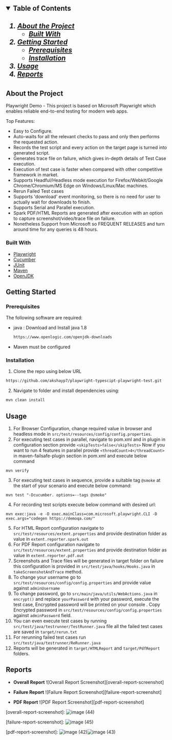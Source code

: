 <!-- TABLE OF CONTENTS -->
<h2>
    <details open="open">
        <summary class="normal">Table of Contents</summary>
        <h5>
          <ol>
            <li>
              <a href="#about-the-project">About the Project</a>
              <ul>
                <li><a href="#built-with">Built With</a>
              </ul>
            </li>
            <li>
              <a href="#getting-started">Getting Started</a>
              <ul>
                <li><a href="#prerequisites">Prerequisites</a>
                <li><a href="#installation">Installation</a>
              </ul>
            </li>
            <li><a href="#usage">Usage</a></li>
            <li><a href="#reports">Reports</a></li>
          </ol>
        </h5>    
    </details>
</h2>

<!-- ABOUT THE PROJECT -->

## About the Project

Playwright Demo - This project is based on Microsoft Playwright which enables reliable end-to-end testing for modern web
apps.

Top Features:

- Easy to Configure.
- Auto-waits for all the relevant checks to pass and only then performs the requested action.
- Records the test script and every action on the target page is turned into generated script.
- Generates trace file on failure, which gives in-depth details of Test Case execution.
- Execution of test case is faster when compared with other competitive framework in market.
- Supports Headful/Headless mode execution for Firefox/Webkit/Google Chrome/Chromium/MS Edge on Windows/Linux/Mac
  machines.
- Rerun Failed Test cases
- Supports 'download' event monitoring, so there is no need for user to actually wait for downloads to finish.
- Supports Serial and Parallel execution.
- Spark PDF/HTML Reports are generated after execution with an option to capture screenshot/video/trace file on failure.
- Nonetheless Support from Microsoft so FREQUENT RELEASES and turn around time for any queries is 48 hours.

### Built With

- [Playwright](https://playwright.dev)
- [Cucumber](https://cucumber.io/)
- [JUnit](https://junit.org/junit5/)
- [Maven](https://maven.apache.org/)
- [OpenJDK](https://www.openlogic.com/openjdk-downloads)

## Getting Started

### Prerequisites

The following software are required:

- java : Download and Install java 1.8
  ```sh
  https://www.openlogic.com/openjdk-downloads
  ```
- Maven must be configured

### Installation

1. Clone the repo using below URL

```sh
https://github.com/akshayp7/playwright-typescipt-playwright-test.git
```

2. Navigate to folder and install dependencies using:

```sh
mvn clean install
```

<!-- USAGE EXAMPLES-->

## Usage

1. For Browser Configuration, change required value in browser and headless mode in `src/test/resources/config/config.properties`.
2. For executing test cases in parallel, navigate to pom.xml and in plugin in configuration section
   provide `<skipTests>false</skipTests>`
   Now if you want to run 4 features in parallel provide `<threadCount>4</threadCount>` in maven-failsafe-plugin section
   in pom.xml and execute below command
```JS
mvn verify
```
3. For executing test cases in sequence, provide a suitable tag `@smoke` at the start of your scenario and execute below
   command:
```JS
mvn test "-Dcucumber. options=--tags @smoke"
```
4. For recording test scripts execute below command with desired url:
```JS
mvn exec:java -e -D exec.mainClass=com.microsoft.playwright.CLI -D exec.args="codegen https://demoqa.com/"
```
5. For HTML Report configuration navigate to `src/test/resources/extent.properties` and provide destination folder as
   value in `extent.reporter.spark.out`
6. For PDF Report configuration navigate to `src/test/resources/extent.properties` and provide destination folder as
   value in `extent.reporter.pdf.out`
7. Screenshots and Trace files will be generated in target folder on failure this configuration is provided
   in `src/test/java/hooks/Hooks.java` in `takeScreenshotAndTrace` method.
8. To change your username go to `src/test/resources/config/config.properties` and provide value against `adminUsername`
9. To change password, go to `src/main/java/utils/WebActions.java` in `encrypt()` and
   replace `yourPassword` with your password, execute the test case, Encrypted password will be printed on your
   console .
   Copy Encrypted password in `src/test/resources/config/config.properties` against `adminPassword` field.
10. You can even execute test cases by running `src/test/java/testrunner/TestRunner.java` file all the failed test cases
    are saved in `target/rerun.txt`
11. For rerunning failed test cases run `src/test/java/testrunner/ReRunner.java`
12. Reports will be generated in `target/HTMLReport` and `target/PdfReport` folders.

## Reports

- <b>Overall Report</b>
  ![Overall Report Screenshot][overall-report-screenshot]

- <b>Failure Report</b>
  ![Failure Report Screenshot][failure-report-screenshot]

- <b>PDF Report</b>
  ![PDF Report Screenshot][pdf-report-screenshot]

<!-- MARKDOWN LINKS & IMAGES -->

[overall-report-screenshot]: ![image (44)](https://github.com/pkchat55/hudlUI/assets/48479206/0406a038-1cae-4645-8d2e-2ed70360807e)


[failure-report-screenshot]: ![image (45)](https://github.com/pkchat55/hudlUI/assets/48479206/ae1d0523-71f6-4cac-87d4-1b1328a237bf)


[pdf-report-screenshot]: ![image (42)](https://github.com/pkchat55/hudlUI/assets/48479206/8a0311ae-e950-4acf-a533-cbe6e61c9192)![image (43)](https://github.com/pkchat55/hudlUI/assets/48479206/339e7455-3954-4f79-9386-f128e76cf0b9)

